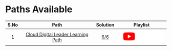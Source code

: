 # Paths Available

| S.No | Path | Solution | Playlist |
| :--: | :---: | :------: | :------: |
| 1 | [Cloud Digital Leader Learning Path](https://www.cloudskillsboost.google/paths/9) | [6/6](Cloud%20Digital%20Leader%20Learning%20Path/README.md) | <a href=""> <picture> <source media="(prefers-color-scheme: dark)" srcset="../assets/yt-dark.png"> <source media="(prefers-color-scheme: light)" srcset="../assets/yt-light.png"> <img alt="YouTube logo" src="../assets/yt-dark.png"></picture> </a> |